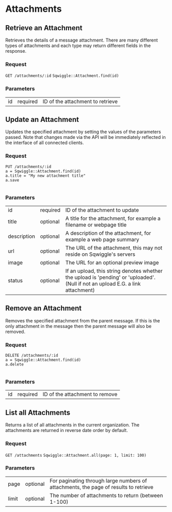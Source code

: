 # Attachments

## Retrieve an Attachment

Retrieves the details of a message attachment. There are many different types of attachments and each type may return different fields in the response.

### Request
<div class="request">
    <code class="http" title="HTTP">GET /attachments/:id</code>
    <code class="ruby" title="Ruby">Sqwiggle::Attachment.find(id)</code>
</div>

### Parameters
<table>
    <tr>
        <td>id</td>
        <td>required</td>
        <td>ID of the attachment to retrieve</td>
    </tr>
</table>


## Update an Attachment

Updates the specified attachment by setting the values of the parameters passed. Note that changes made via the API will be immediately reflected in the interface of all connected clients.

### Request
<div class="request">
    <code class="http" title="HTTP">PUT /attachments/:id</code>
    <code class="ruby" title="Ruby">
a = Sqwiggle::Attachment.find(id)
a.title = "My new attachment title"
a.save
    </code>
</div>

### Parameters
<table>
    <tr>
        <td>id</td>
        <td>required</td>
        <td>ID of the attachment to update</td>
    </tr>
    <tr>
        <td>title</td>
        <td>optional</td>
        <td>A title for the attachment, for example a filename or webpage title</td>
    </tr>
    <tr>
        <td>description</td>
        <td>optional</td>
        <td>A description of the attachment, for example a web page summary</td>
    </tr>
    <tr>
        <td>url</td>
        <td>optional</td>
        <td>The URL of the attachment, this may not reside on Sqwiggle's servers</td>
    </tr>
    <tr>
        <td>image</td>
        <td>optional</td>
        <td>The URL for an optional preview image</td>
    </tr>
    <tr>
        <td>status</td>
        <td>optional</td>
        <td>If an upload, this string denotes whether the upload is 'pending' or 'uploaded'. (Null if not an upload E.G. a link attachment)</td>
    </tr>
</table>


## Remove an Attachment

Removes the specified attachment from the parent message. If this is the only attachment in the message then the parent message will
also be removed.

### Request
<div class="request">
    <code class="http" title="HTTP">DELETE /attachments/:id</code>
    <code class="ruby" title="Ruby">
a = Sqwiggle::Attachment.find(id)
a.delete
    </code>
</div>

### Parameters
<table>
    <tr>
        <td>id</td>
        <td>required</td>
        <td>ID of the attachment to remove</td>
    </tr>
</table>


## List all Attachments

Returns a list of all attachments in the current organization. The attachments are returned in reverse date order 
by default.

### Request
<div class="request">
    <code class="http" title="HTTP">GET /attachments</code>
    <code class="ruby" title="Ruby">Sqwiggle::Attachment.all(page: 1, limit: 100)</code>
</div>


### Parameters
<table>
    <tr>
        <td>page</td>
        <td>optional</td>
        <td>For paginating through large numbers of attachments, the page of results to retrieve</td>
    </tr>
    <tr>
        <td>limit</td>
        <td>optional</td>
        <td>The number of attachments to return (between 1-100)</td>
    </tr>
</table>
